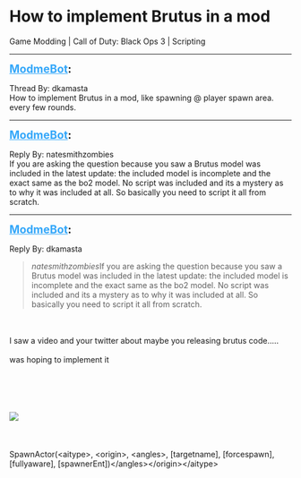 # How to implement Brutus in a mod
Game Modding | Call of Duty: Black Ops 3 | Scripting

---
<strong style="font-size: 1.4em;"><span style="text-decoration: underline;text-decoration-color: #34a7f9;"><span style="color:#34a7f9;">ModmeBot</span></span>:</strong>

<p>Thread By: dkamasta<br />How to implement Brutus in a mod, like spawning @ player spawn area. every few rounds.</p>

---
<strong style="font-size: 1.4em;"><span style="text-decoration: underline;text-decoration-color: #34a7f9;"><span style="color:#34a7f9;">ModmeBot</span></span>:</strong>

<p>Reply By: natesmithzombies<br />If you are asking the question because you saw a Brutus model was included in the latest update: the included model is incomplete and the exact same as the bo2 model. No script was included and its a mystery as to why it was included at all. So basically you need to script it all from scratch.</p>

---
<strong style="font-size: 1.4em;"><span style="text-decoration: underline;text-decoration-color: #34a7f9;"><span style="color:#34a7f9;">ModmeBot</span></span>:</strong>

<p>Reply By: dkamasta<br /><blockquote><em>natesmithzombies</em>If you are asking the question because you saw a Brutus model was included in the latest update: the included model is incomplete and the exact same as the bo2 model. No script was included and its a mystery as to why it was included at all. So basically you need to script it all from scratch. </blockquote><br /><br />I saw a video and your twitter about maybe you releasing brutus code.....<br /><br />was hoping to implement it<br /><br /><br /><br /><br /><br /><img style="max-width: 500px;" src="http://images.akamai.steamusercontent.com/ugc/178287692717023302/97C4E5FBA35CC33B41E638C6377A8D187DB470E5/?interpolation=lanczos-none&amp;output-format=jpeg&amp;output-quality=95&amp;fit=inside|637:358&amp;composite-to%3D%2A%2C%2A%7C637%3A358&amp;background-color=black"><br /><br /><br /><br />SpawnActor(&lt;aitype&gt;, &lt;origin&gt;, &lt;angles&gt;, [targetname], [forcespawn], [fullyaware], [spawnerEnt])&lt;/angles&gt;&lt;/origin&gt;&lt;/aitype&gt;</p>

